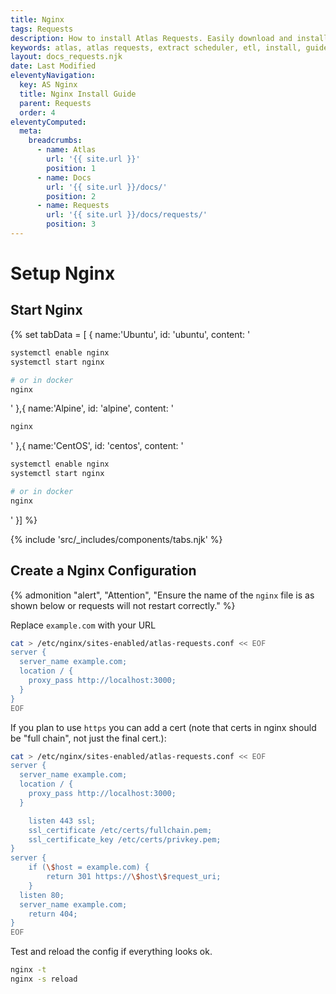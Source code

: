 ```yaml
---
title: Nginx
tags: Requests
description: How to install Atlas Requests. Easily download and install with our ppa through apt!
keywords: atlas, atlas requests, extract scheduler, etl, install, guide, ubuntu server
layout: docs_requests.njk
date: Last Modified
eleventyNavigation:
  key: AS Nginx
  title: Nginx Install Guide
  parent: Requests
  order: 4
eleventyComputed:
  meta:
    breadcrumbs:
      - name: Atlas
        url: '{{ site.url }}'
        position: 1
      - name: Docs
        url: '{{ site.url }}/docs/'
        position: 2
      - name: Requests
        url: '{{ site.url }}/docs/requests/'
        position: 3
---
```


# Setup Nginx

## Start Nginx

{% set tabData = [
{
name:'Ubuntu',
id: 'ubuntu',
content: '

```bash
systemctl enable nginx
systemctl start nginx

# or in docker
nginx
```

'
},{
name:'Alpine',
id: 'alpine',
content: '

```bash
nginx
```

'
},{
name:'CentOS',
id: 'centos',
content: '

```bash
systemctl enable nginx
systemctl start nginx

# or in docker
nginx
```

'
}] %}

{% include 'src/\_includes/components/tabs.njk' %}

## Create a Nginx Configuration

{% admonition
   "alert",
   "Attention",
   "Ensure the name of the `nginx` file is as shown below or requests will not restart correctly."
%}

Replace `example.com` with your URL

```bash
cat > /etc/nginx/sites-enabled/atlas-requests.conf << EOF
server {
  server_name example.com;
  location / {
    proxy_pass http://localhost:3000;
  }
}
EOF
```

If you plan to use `https` you can add a cert (note that certs in nginx should be "full chain", not just the final cert.):

```bash
cat > /etc/nginx/sites-enabled/atlas-requests.conf << EOF
server {
  server_name example.com;
  location / {
    proxy_pass http://localhost:3000;
  }

    listen 443 ssl;
    ssl_certificate /etc/certs/fullchain.pem;
    ssl_certificate_key /etc/certs/privkey.pem;
}
server {
    if (\$host = example.com) {
        return 301 https://\$host\$request_uri;
    }
  listen 80;
  server_name example.com;
    return 404;
}
EOF
```

Test and reload the config if everything looks ok.

```bash
nginx -t
nginx -s reload
```
